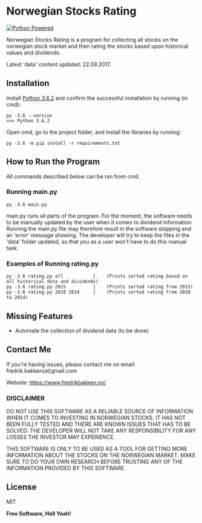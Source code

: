 # Norwegian Stocks Rating

[![Python Powered](https://www.python.org/static/community_logos/python-powered-w-100x40.png)](https://www.python.org)

Norwegian Stocks Rating is a program for collecting all stocks on the norwegian stock market and then rating the stocks based upon historical values and dividends.

Latest 'data' content updated: 22.09.2017.

## Installation

Install [Python 3.6.2](https://www.python.org/downloads/release/python-362/) and confirm the successful installation by running (in cmd):
```
py -3.6 --version
>>> Python 3.6.2
```

Open cmd, go to the project folder, and install the libraries by running:
```
py -3.6 -m pip install -r requirements.txt
```

## How to Run the Program

All commands described below can be ran from cmd.

### Running main.py
```
py -3.6 main.py
```

main.py runs all parts of the program. For the moment, the software needs to be manually updated by the user when it comes to dividend information. Running the main.py file may therefore result in the software stopping and an 'error' message showing. The developer will try to keep the files in the 'data' folder updated, so that you as a user won't have to do this manual task.

### Examples of Running rating.py
```
py -3.6 rating.py all           |    (Prints sorted rating based on all historical data and dividends)
py -3.6 rating.py 2015          |    (Prints sorted rating from 2015)
py -3.6 rating.py 2010 2014     |    (Prints sorted rating from 2010 to 2014)
```

## Missing Features

 - Automate the collection of dividend data (to be done)
 
## Contact Me
If you're having issues, please contact me on email: fredrik.bakken(at)gmail.com

Website: https://www.fredrikbakken.no/

### DISCLAIMER

DO NOT USE THIS SOFTWARE AS A RELIABLE SOURCE OF INFORMATION WHEN IT COMES TO INVESTING IN NORWEGIAN STOCKS. IT HAS NOT BEEN FULLY TESTED AND THERE ARE KNOWN ISSUES THAT HAS TO BE SOLVED. THE DEVELOPER WILL NOT TAKE ANY RESPONSIBILITY FOR ANY LOSSES THE INVESTOR MAY EXPERIENCE.

THIS SOFTWARE IS ONLY TO BE USED AS A TOOL FOR GETTING MORE INFORMATION ABOUT THE STOCKS ON THE NORWEGIAN MARKET. MAKE SURE TO DO YOUR OWN RESEARCH BEFORE TRUSTING ANY OF THE INFORMATION PROVIDED BY THIS SOFTWARE.

License
----

MIT


**Free Software, Hell Yeah!**

